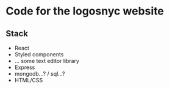 # Code for the logosnyc website

## Stack

- React
- Styled components
- ... some text editor library
- Express
- mongodb...? / sql...?
- HTML/CSS
